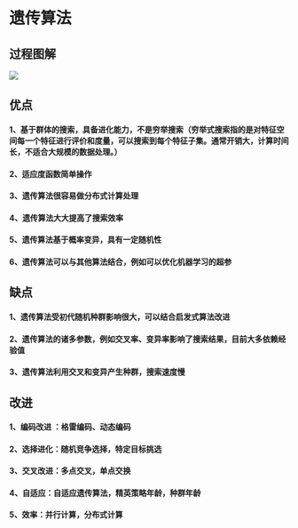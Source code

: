# 遗传算法  
## 过程图解  
![](https://github.com/Lukaschen1986/mla_test/tree/master/data_process/pic/1956855-bc8b24c6118a5b55.png)

## 优点  
#### 1、基于群体的搜索，具备进化能力，不是穷举搜索（穷举式搜索指的是对特征空间每一个特征进行评价和度量，可以搜索到每个特征子集。通常开销大，计算时间长，不适合大规模的数据处理。）  
#### 2、适应度函数简单操作  
#### 3、遗传算法很容易做分布式计算处理  
#### 4、遗传算法大大提高了搜索效率  
#### 5、遗传算法基于概率变异，具有一定随机性  
#### 6、遗传算法可以与其他算法结合，例如可以优化机器学习的超参  
  
## 缺点  
#### 1、遗传算法受初代随机种群影响很大，可以结合启发式算法改进  
#### 2、遗传算法的诸多参数，例如交叉率、变异率影响了搜索结果，目前大多依赖经验值  
#### 3、遗传算法利用交叉和变异产生种群，搜索速度慢  
  
## 改进  
#### 1、编码改进 ：格雷编码、动态编码  
#### 2、选择进化：随机竞争选择，特定目标挑选  
#### 3、交叉改进：多点交叉，单点交换  
#### 4、自适应：自适应遗传算法，精英策略年龄，种群年龄  
#### 5、效率：并行计算，分布式计算  
